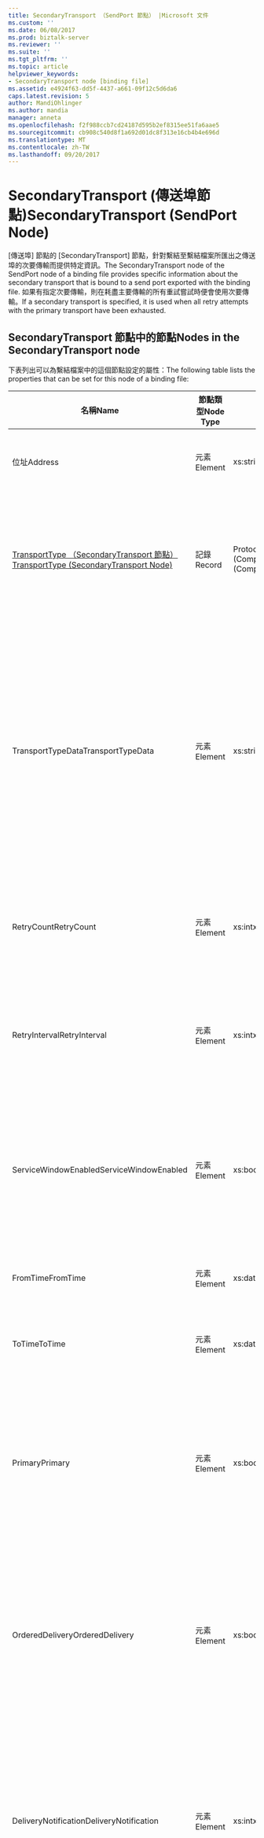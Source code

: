 ```yaml
---
title: SecondaryTransport （SendPort 節點） |Microsoft 文件
ms.custom: ''
ms.date: 06/08/2017
ms.prod: biztalk-server
ms.reviewer: ''
ms.suite: ''
ms.tgt_pltfrm: ''
ms.topic: article
helpviewer_keywords:
- SecondaryTransport node [binding file]
ms.assetid: e4924f63-dd5f-4437-a661-09f12c5d6da6
caps.latest.revision: 5
author: MandiOhlinger
ms.author: mandia
manager: anneta
ms.openlocfilehash: f2f988ccb7cd24187d595b2ef8315ee51fa6aae5
ms.sourcegitcommit: cb908c540d8f1a692d01dc8f313e16cb4b4e696d
ms.translationtype: MT
ms.contentlocale: zh-TW
ms.lasthandoff: 09/20/2017
---
```

# <a name="secondarytransport-sendport-node"></a><span data-ttu-id="18e93-102">SecondaryTransport (傳送埠節點)</span><span class="sxs-lookup"><span data-stu-id="18e93-102">SecondaryTransport (SendPort Node)</span></span>
<span data-ttu-id="18e93-103">[傳送埠] 節點的 [SecondaryTransport] 節點，針對繫結至繫結檔案所匯出之傳送埠的次要傳輸而提供特定資訊。</span><span class="sxs-lookup"><span data-stu-id="18e93-103">The SecondaryTransport node of the SendPort node of a binding file provides specific information about the secondary transport that is bound to a send port exported with the binding file.</span></span> <span data-ttu-id="18e93-104">如果有指定次要傳輸，則在耗盡主要傳輸的所有重試嘗試時便會使用次要傳輸。</span><span class="sxs-lookup"><span data-stu-id="18e93-104">If a secondary transport is specified, it is used when all retry attempts with the primary transport have been exhausted.</span></span>  
  
## <a name="nodes-in-the-secondarytransport-node"></a><span data-ttu-id="18e93-105">SecondaryTransport 節點中的節點</span><span class="sxs-lookup"><span data-stu-id="18e93-105">Nodes in the SecondaryTransport node</span></span>  
 <span data-ttu-id="18e93-106">下表列出可以為繫結檔案中的這個節點設定的屬性：</span><span class="sxs-lookup"><span data-stu-id="18e93-106">The following table lists the properties that can be set for this node of a binding file:</span></span>  
  
|<span data-ttu-id="18e93-107">**名稱**</span><span class="sxs-lookup"><span data-stu-id="18e93-107">**Name**</span></span>|<span data-ttu-id="18e93-108">**節點類型**</span><span class="sxs-lookup"><span data-stu-id="18e93-108">**Node Type**</span></span>|<span data-ttu-id="18e93-109">**資料類型**</span><span class="sxs-lookup"><span data-stu-id="18e93-109">**Data Type**</span></span>|<span data-ttu-id="18e93-110">**說明**</span><span class="sxs-lookup"><span data-stu-id="18e93-110">**Description**</span></span>|<span data-ttu-id="18e93-111">**限制**</span><span class="sxs-lookup"><span data-stu-id="18e93-111">**Restrictions**</span></span>|<span data-ttu-id="18e93-112">**註解**</span><span class="sxs-lookup"><span data-stu-id="18e93-112">**Comments**</span></span>|  
|--------------|-------------------|-------------------|---------------------|----------------------|------------------|  
|<span data-ttu-id="18e93-113">位址</span><span class="sxs-lookup"><span data-stu-id="18e93-113">Address</span></span>|<span data-ttu-id="18e93-114">元素</span><span class="sxs-lookup"><span data-stu-id="18e93-114">Element</span></span>|<span data-ttu-id="18e93-115">xs:string</span><span class="sxs-lookup"><span data-stu-id="18e93-115">xs:string</span></span>|<span data-ttu-id="18e93-116">指定傳輸的位址 (或 URI)。</span><span class="sxs-lookup"><span data-stu-id="18e93-116">Specifies the address (or URI) of the transport.</span></span>|<span data-ttu-id="18e93-117">不需要</span><span class="sxs-lookup"><span data-stu-id="18e93-117">Not required</span></span>|<span data-ttu-id="18e93-118">預設值：空白</span><span class="sxs-lookup"><span data-stu-id="18e93-118">Default value: empty</span></span>|  
|[<span data-ttu-id="18e93-119">TransportType （SecondaryTransport 節點）</span><span class="sxs-lookup"><span data-stu-id="18e93-119">TransportType (SecondaryTransport Node)</span></span>](../core/transporttype-secondarytransport-node.md)|<span data-ttu-id="18e93-120">記錄</span><span class="sxs-lookup"><span data-stu-id="18e93-120">Record</span></span>|<span data-ttu-id="18e93-121">ProtocolType (ComplexType)</span><span class="sxs-lookup"><span data-stu-id="18e93-121">ProtocolType (ComplexType)</span></span>|<span data-ttu-id="18e93-122">指定傳輸類型，這也是用於此傳輸的配接器名稱。</span><span class="sxs-lookup"><span data-stu-id="18e93-122">Specifies the transport type, which is also the name of the adapter used for this transport.</span></span>|<span data-ttu-id="18e93-123">不需要</span><span class="sxs-lookup"><span data-stu-id="18e93-123">Not required</span></span>|<span data-ttu-id="18e93-124">預設值：無</span><span class="sxs-lookup"><span data-stu-id="18e93-124">Default value: none</span></span>|  
|<span data-ttu-id="18e93-125">TransportTypeData</span><span class="sxs-lookup"><span data-stu-id="18e93-125">TransportTypeData</span></span>|<span data-ttu-id="18e93-126">元素</span><span class="sxs-lookup"><span data-stu-id="18e93-126">Element</span></span>|<span data-ttu-id="18e93-127">xs:string</span><span class="sxs-lookup"><span data-stu-id="18e93-127">xs:string</span></span>|<span data-ttu-id="18e93-128">指定特定於配接器的組態資訊。</span><span class="sxs-lookup"><span data-stu-id="18e93-128">Specifies configuration information specific to the adapter.</span></span>|<span data-ttu-id="18e93-129">不需要</span><span class="sxs-lookup"><span data-stu-id="18e93-129">Not required</span></span>|<span data-ttu-id="18e93-130">預設值：空白</span><span class="sxs-lookup"><span data-stu-id="18e93-130">Default value: empty</span></span><br /><br /> <span data-ttu-id="18e93-131">請參閱[整合式 BizTalk 配接器的組態屬性](../core/configuration-properties-for-integrated-biztalk-adapters.md)的配接器特定資訊可以儲存這個字串中的屬性。</span><span class="sxs-lookup"><span data-stu-id="18e93-131">See [Configuration Properties for Integrated BizTalk Adapters](../core/configuration-properties-for-integrated-biztalk-adapters.md) for adapter specific information about the properties that can be stored in this string.</span></span>|  
|<span data-ttu-id="18e93-132">RetryCount</span><span class="sxs-lookup"><span data-stu-id="18e93-132">RetryCount</span></span>|<span data-ttu-id="18e93-133">元素</span><span class="sxs-lookup"><span data-stu-id="18e93-133">Element</span></span>|<span data-ttu-id="18e93-134">xs:int</span><span class="sxs-lookup"><span data-stu-id="18e93-134">xs:int</span></span>|<span data-ttu-id="18e93-135">指定用於傳輸的配接器重試次數。</span><span class="sxs-lookup"><span data-stu-id="18e93-135">Specifies the retry count for the adapter used with the transport.</span></span>|<span data-ttu-id="18e93-136">Required</span><span class="sxs-lookup"><span data-stu-id="18e93-136">Required</span></span>|<span data-ttu-id="18e93-137">預設值：無</span><span class="sxs-lookup"><span data-stu-id="18e93-137">Default value: none</span></span>|  
|<span data-ttu-id="18e93-138">RetryInterval</span><span class="sxs-lookup"><span data-stu-id="18e93-138">RetryInterval</span></span>|<span data-ttu-id="18e93-139">元素</span><span class="sxs-lookup"><span data-stu-id="18e93-139">Element</span></span>|<span data-ttu-id="18e93-140">xs:int</span><span class="sxs-lookup"><span data-stu-id="18e93-140">xs:int</span></span>|<span data-ttu-id="18e93-141">指定用於傳輸的配接器重試間隔 (以分鐘為單位)。</span><span class="sxs-lookup"><span data-stu-id="18e93-141">Specifies the retry interval in minutes for the adapter used with the transport.</span></span>|<span data-ttu-id="18e93-142">Required</span><span class="sxs-lookup"><span data-stu-id="18e93-142">Required</span></span>|<span data-ttu-id="18e93-143">預設值：無</span><span class="sxs-lookup"><span data-stu-id="18e93-143">Default value: none</span></span>|  
|<span data-ttu-id="18e93-144">ServiceWindowEnabled</span><span class="sxs-lookup"><span data-stu-id="18e93-144">ServiceWindowEnabled</span></span>|<span data-ttu-id="18e93-145">元素</span><span class="sxs-lookup"><span data-stu-id="18e93-145">Element</span></span>|<span data-ttu-id="18e93-146">xs:boolean</span><span class="sxs-lookup"><span data-stu-id="18e93-146">xs:boolean</span></span>|<span data-ttu-id="18e93-147">指定是否已針對用於傳輸的配接器啟用服務窗口。</span><span class="sxs-lookup"><span data-stu-id="18e93-147">Specifies whether the service window is enabled for the adapter used with the transport.</span></span>|<span data-ttu-id="18e93-148">Required</span><span class="sxs-lookup"><span data-stu-id="18e93-148">Required</span></span>|<span data-ttu-id="18e93-149">預設值：無</span><span class="sxs-lookup"><span data-stu-id="18e93-149">Default value: none</span></span><br /><br /> <span data-ttu-id="18e93-150">設定為**true**如果已啟用服務窗口，否則設為**false**。</span><span class="sxs-lookup"><span data-stu-id="18e93-150">Set to **true** if service window is enabled, otherwise set to **false**.</span></span>|  
|<span data-ttu-id="18e93-151">FromTime</span><span class="sxs-lookup"><span data-stu-id="18e93-151">FromTime</span></span>|<span data-ttu-id="18e93-152">元素</span><span class="sxs-lookup"><span data-stu-id="18e93-152">Element</span></span>|<span data-ttu-id="18e93-153">xs:dateTime</span><span class="sxs-lookup"><span data-stu-id="18e93-153">xs:dateTime</span></span>|<span data-ttu-id="18e93-154">指定服務窗口的開始時間。</span><span class="sxs-lookup"><span data-stu-id="18e93-154">Specifies the start time for the service window.</span></span>|<span data-ttu-id="18e93-155">Required</span><span class="sxs-lookup"><span data-stu-id="18e93-155">Required</span></span>|<span data-ttu-id="18e93-156">預設值：無</span><span class="sxs-lookup"><span data-stu-id="18e93-156">Default value: none</span></span>|  
|<span data-ttu-id="18e93-157">ToTime</span><span class="sxs-lookup"><span data-stu-id="18e93-157">ToTime</span></span>|<span data-ttu-id="18e93-158">元素</span><span class="sxs-lookup"><span data-stu-id="18e93-158">Element</span></span>|<span data-ttu-id="18e93-159">xs:dateTime</span><span class="sxs-lookup"><span data-stu-id="18e93-159">xs:dateTime</span></span>|<span data-ttu-id="18e93-160">指定服務窗口的結束時間。</span><span class="sxs-lookup"><span data-stu-id="18e93-160">Specifies the end time for the service window.</span></span>|<span data-ttu-id="18e93-161">Required</span><span class="sxs-lookup"><span data-stu-id="18e93-161">Required</span></span>|<span data-ttu-id="18e93-162">預設值：無</span><span class="sxs-lookup"><span data-stu-id="18e93-162">Default value: none</span></span>|  
|<span data-ttu-id="18e93-163">Primary</span><span class="sxs-lookup"><span data-stu-id="18e93-163">Primary</span></span>|<span data-ttu-id="18e93-164">元素</span><span class="sxs-lookup"><span data-stu-id="18e93-164">Element</span></span>|<span data-ttu-id="18e93-165">xs:boolean</span><span class="sxs-lookup"><span data-stu-id="18e93-165">xs:boolean</span></span>|<span data-ttu-id="18e93-166">指定用於傳輸的配接器是否為主配接器。</span><span class="sxs-lookup"><span data-stu-id="18e93-166">Specifies whether the adapter used with the transport is primary.</span></span>|<span data-ttu-id="18e93-167">Required</span><span class="sxs-lookup"><span data-stu-id="18e93-167">Required</span></span>|<span data-ttu-id="18e93-168">預設值：無</span><span class="sxs-lookup"><span data-stu-id="18e93-168">Default value: none</span></span><br /><br /> <span data-ttu-id="18e93-169">設定為**true**如果主要用於傳輸的配接器，否則設為**false**。</span><span class="sxs-lookup"><span data-stu-id="18e93-169">Set to **true** if the adapter used with the transport is primary, otherwise set to **false**.</span></span>|  
|<span data-ttu-id="18e93-170">OrderedDelivery</span><span class="sxs-lookup"><span data-stu-id="18e93-170">OrderedDelivery</span></span>|<span data-ttu-id="18e93-171">元素</span><span class="sxs-lookup"><span data-stu-id="18e93-171">Element</span></span>|<span data-ttu-id="18e93-172">xs:boolean</span><span class="sxs-lookup"><span data-stu-id="18e93-172">xs:boolean</span></span>|<span data-ttu-id="18e93-173">指定用於傳輸的配接器是否會以排序的方式來傳送訊息。</span><span class="sxs-lookup"><span data-stu-id="18e93-173">Specifies whether or not the adapter used with the transport should send messages in an ordered manner.</span></span>|<span data-ttu-id="18e93-174">Required</span><span class="sxs-lookup"><span data-stu-id="18e93-174">Required</span></span>|<span data-ttu-id="18e93-175">預設值：無</span><span class="sxs-lookup"><span data-stu-id="18e93-175">Default value: none</span></span><br /><br /> <span data-ttu-id="18e93-176">設定為**true**傳輸方式是在順序中傳送訊息，否則設為**false**。</span><span class="sxs-lookup"><span data-stu-id="18e93-176">Set to **true** if the transport is to send messages in order, otherwise set to **false**.</span></span>|  
|<span data-ttu-id="18e93-177">DeliveryNotification</span><span class="sxs-lookup"><span data-stu-id="18e93-177">DeliveryNotification</span></span>|<span data-ttu-id="18e93-178">元素</span><span class="sxs-lookup"><span data-stu-id="18e93-178">Element</span></span>|<span data-ttu-id="18e93-179">xs:int</span><span class="sxs-lookup"><span data-stu-id="18e93-179">xs:int</span></span>|<span data-ttu-id="18e93-180">指定用於傳輸的配接器是否會傳回傳遞通知，指出傳輸成功。</span><span class="sxs-lookup"><span data-stu-id="18e93-180">Specifies whether or not the adapter used with the transport should return a delivery notification indicating if the transmission was successful.</span></span>|<span data-ttu-id="18e93-181">Required</span><span class="sxs-lookup"><span data-stu-id="18e93-181">Required</span></span>|<span data-ttu-id="18e93-182">預設值：無</span><span class="sxs-lookup"><span data-stu-id="18e93-182">Default value: none</span></span><br /><br /> <span data-ttu-id="18e93-183">設定為**true**傳遞通知，否則設為**false**。</span><span class="sxs-lookup"><span data-stu-id="18e93-183">Set to **true** for delivery notifications, otherwise set to **false**.</span></span>|  
|[<span data-ttu-id="18e93-184">SendHandler</span><span class="sxs-lookup"><span data-stu-id="18e93-184">SendHandler</span></span>](../core/sendhandler-secondarytransport-node.md)|<span data-ttu-id="18e93-185">記錄</span><span class="sxs-lookup"><span data-stu-id="18e93-185">Record</span></span>|<span data-ttu-id="18e93-186">SendHandlerRef (ComplexType)</span><span class="sxs-lookup"><span data-stu-id="18e93-186">SendHandlerRef (ComplexType)</span></span>|<span data-ttu-id="18e93-187">指定用於傳輸配接器的傳送處理常式。</span><span class="sxs-lookup"><span data-stu-id="18e93-187">Specify the send handler for the adapter used with the transport.</span></span>|<span data-ttu-id="18e93-188">Required</span><span class="sxs-lookup"><span data-stu-id="18e93-188">Required</span></span>|<span data-ttu-id="18e93-189">預設值：無</span><span class="sxs-lookup"><span data-stu-id="18e93-189">Default value: none</span></span>|